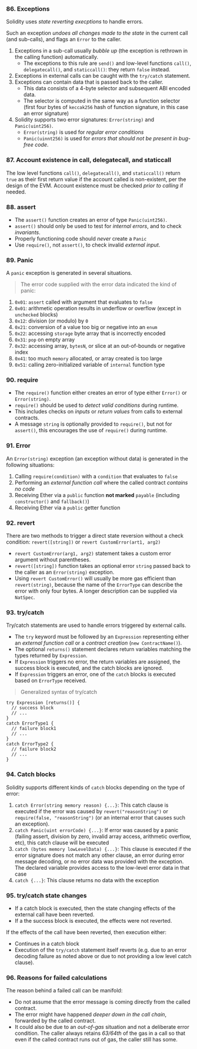 ### 86. Exceptions

Solidity uses *state reverting execptions* to handle errors.

Such an exception *undoes all changes made to the state* in the current call (and sub-calls), and flags an `Error` to the caller.

1. Exceptions in a sub-call usually *bubble up* (the exception is rethrown in the calling function) automatically.
    - The exceptions to this rule are `send()` and low-level functions `call()`, `delegatecall()`, and `staticcall()`: they return `false` instead.
2. Exceptions in external calls can be caught with the `try/catch` statement.
3. Exceptions can contain data that is passed back to the caller.
    - This data consists of a 4-byte selector and subsequent ABI encoded data.
    - The selector is computed in the same way as a function selector (first four bytes of `keccak256` hash of function signature, in this case an error signature)
4. Solidity supports two error signatures: `Error(string)` and `Panic(uint256)`.
    - `Error(string)` is used for *regular error conditions*
    - `Panic(uinnt256)` is used for *errors that should not be present in bug-free code*.

### 87. Account existence in call, delegatecall, and staticcall

The low level functions `call()`, `delegatecall()`, and `staticcall()` return `true` as their first return value if the account called is non-existent, per the design of the EVM. Account existence must be checked *prior to calling* if needed.

### 88. assert

- The `assert()` function creates an error of type `Panic(uint256)`.
- `assert()` should only be used to test for *internal errors*, and to check *invariants*.
- Properly functioning code should *never* create a `Panic`
- Use `require()`, not `assert()`, to check invalid *external input*.

### 89. Panic

A `panic` exception is generated in several situations.

> The error code supplied with the error data indicated the kind of panic:

1. `0x01`: `assert` called with argument that evaluates to `false`
2. `0x01`: arithmetic operation results in underflow or overflow (except in `unchecked` blocks)
3. `0x12`: division (or modulo) by `0`
4. `0x21`: conversion of a value too big or negative into an `enum`
5. `0x22`: accessing `storage` byte array that is incorrectly encoded
6. `0x31`: `pop` on empty array
7. `0x32`: accessing array, `bytesN`, or slice at an out-of-bounds or negative index
8. `0x41`: too much `memory` allocated, or array created is too large
9. `0x51`: calling zero-initialized variable of `internal` function type

### 90. require

- The `require()` function either creates an error of type either `Error()` or `Error(string)`.
- `require()` should be used to *detect valid conditions* during runtime.
- This includes checks on *inputs* or *return values* from calls to external contracts.
- A message `string` is optionally provided to `require()`, but not for `assert()`, this encourages the use of `require()` during runtime.

### 91. Error

An `Error(string)` exception (an exception without data) is generated in the following situations:

1. Calling `require(condition)` with a `condition` that evaluates to `false`
2. Performing an *external function call* where the called contract *contains no code*
3. Receiving Ether via a `public` function **not marked** `payable` (including `constructor()` and `fallback()`)
4. Receiving Ether via a `public` getter function

### 92. revert

There are two methods to trigger a direct state reversion without a check condition: `revert([string])` or `revert CustomError(art1, arg2)`
- `revert CustomError(arg1, arg2)` statement takes a custom error argument without parentheses.
- `revert([string])` function takes an optional error `string` passed back to the caller as an `Error(string)` exception.
-  Using  `revert CustomError()` will usually be more gas efficient than `revert(string)`, because the name of the `ErrorType` can describe the error with only four bytes. A longer description can be supplied via `NatSpec`.

### 93. try/catch

Try/catch statements are used to handle errors triggered by external calls.

- The `try` keyword must be followed by an `Expression` representing either an *external function call* or a *contract creation* (`new ContractName()`).
- The optional `returns()` statement declares return variables matching the types returned by `Expression`.
- If `Expression` triggers no error, the return variables are assigned, the success block is executed, and the catch blocks are ignored.
- If `Expression` triggers an error, one of the `catch` blocks is executed based on `ErrorType` received.

> Generalized syntax of try/catch

```solidity
try Expression [returns()] {
  // success block
  // ...
}
catch ErrorType1 {
  // failure block1
  // ...
}
catch ErrorType2 {
  // failure block2
  // ...
}
```

### 94. Catch blocks

Solidity supports different kinds of `catch` blocks depending on the type of error:
1. `catch Error(string memory reason) {...}`: This catch clause is executed if the error was caused by `revert("reasonString")` or `require(false, "reasonString")` (or an internal error that causes such an exception).
2. `catch Panic(uint errorCode) {...}`: If error was caused by a panic (failing assert, division by zero, invalid array access, arithmetic overflow, etc), this catch clause will be executed
3. `catch (bytes memory lowLevelData) {...}`: This clause is executed if the error signature does not match any other clause, an error during error message decoding, or no error data was provided with the exception. The declared variable provides access to the low-level error data in that case
4. `catch {...}`: This clause returns no data with the exception

### 95. try/catch state changes

- If a catch block is executed, then the state changing effects of the external call have been reverted.
- If a the success block is executed, the effects were not reverted.

If the effects of the call have been reverted, then execution either:
- Continues in a catch block
- Execution of the `try/catch` statement itself reverts (e.g. due to an error decoding failure as noted above or due to not providing a low level catch clause).

### 96. Reasons for failed calculations

The reason behind a failed call can be manifold:
- Do not assume that the error message is coming directly from the called contract.
- The error might have happened *deeper down in the call chain*, forwarded by the called contract.
- It could also be due to an *out-of-gas* situation and not a deliberate error condition. The caller always retains *63/64th* of the gas in a call so that even if the called contract runs out of gas, the caller still has some.
